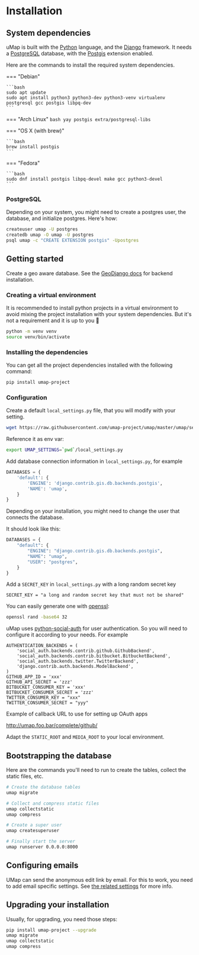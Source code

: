 # Installation

## System dependencies

uMap is built with the [Python](https://python.org) language, and the [Django](https://djangoproject.com) framework. It needs a [PostgreSQL](https://www.postgresql.org/) database, with the [Postgis](https://postgis.net/) extension enabled.

Here are the commands to install the required system dependencies.

=== "Debian"
    
    ```bash
    sudo apt update
    sudo apt install python3 python3-dev python3-venv virtualenv postgresql gcc postgis libpq-dev
    ``` 

=== "Arch Linux"
    ```bash
    yay postgis extra/postgresql-libs
    ```

=== "OS X (with brew)"

    ```bash
    brew install postgis
    ```

=== "Fedora"

    ```bash
    sudo dnf install postgis libpq-devel make gcc python3-devel
    ```

### PostgreSQL

Depending on your system, you might need to create a postgres user, the database, and initialize postgres. Here's how:

```bash
createuser umap -U postgres
createdb umap -O umap -U postgres
psql umap -c "CREATE EXTENSION postgis" -Upostgres
```

## Getting started

Create a geo aware database. See the [GeoDjango docs](https://docs.djangoproject.com/en/dev/ref/contrib/gis/install/) for backend installation.

### Creating a virtual environment 

It is recommended to install python projects in a virtual environment to avoid mixing the project installation with your system dependencies. But it's not a requirement and it is up to you 🫣

```bash
python -m venv venv
source venv/bin/activate
```

### Installing the dependencies

You can get all the project dependencies installed with the following command:

```bash
pip install umap-project
```

### Configuration

Create a default `local_settings.py` file, that you will modify with your setting.

```bash
wget https://raw.githubusercontent.com/umap-project/umap/master/umap/settings/local.py.sample -O local_settings.py
```

Reference it as env var:

```bash
export UMAP_SETTINGS=`pwd`/local_settings.py
```

Add database connection information in `local_settings.py`, for example

```python title="local_settings.py"
DATABASES = {
    'default': {
        'ENGINE': 'django.contrib.gis.db.backends.postgis',
        'NAME': 'umap',
    }
}
```

Depending on your installation, you might need to change the user that connects the database.

It should look like this:

```python title="local_settings.py"
DATABASES = {
    "default": {
        "ENGINE": "django.contrib.gis.db.backends.postgis",
        "NAME": "umap",
        "USER": "postgres",
    }
}
```

Add a `SECRET_KEY` in `local_settings.py` with a long random secret key

```title="local_settings.py"
SECRET_KEY = "a long and random secret key that must not be shared"
```

You can easily generate one with [openssl](https://www.openssl.org/):

```bash
openssl rand -base64 32
```

uMap uses [python-social-auth](http://python-social-auth.readthedocs.org/) for user authentication. So you will need to configure it according to your needs. For example

```title="local_settings.py"
AUTHENTICATION_BACKENDS = (
    'social_auth.backends.contrib.github.GithubBackend',
    'social_auth.backends.contrib.bitbucket.BitbucketBackend',
    'social_auth.backends.twitter.TwitterBackend',
    'django.contrib.auth.backends.ModelBackend',
)
GITHUB_APP_ID = 'xxx'
GITHUB_API_SECRET = 'zzz'
BITBUCKET_CONSUMER_KEY = 'xxx'
BITBUCKET_CONSUMER_SECRET = 'zzz'
TWITTER_CONSUMER_KEY = "xxx"
TWITTER_CONSUMER_SECRET = "yyy"
```

Example of callback URL to use for setting up OAuth apps

http://umap.foo.bar/complete/github/

Adapt the `STATIC_ROOT` and `MEDIA_ROOT` to your local environment.

## Bootstrapping the database

Here are the commands you'll need to run to create the tables, collect the static files, etc.

```bash
# Create the database tables
umap migrate

# Collect and compress static files
umap collectstatic
umap compress

# Create a super user
umap createsuperuser

# Finally start the server
umap runserver 0.0.0.0:8000
```

## Configuring emails

UMap can send the anonymous edit link by email. For this to work, you need to
add email specific settings. See [the related settings](config/settings.md#email_backend) for more info.

## Upgrading your installation

Usually, for upgrading, you need those steps:

```bash
pip install umap-project --upgrade
umap migrate
umap collectstatic
umap compress
```